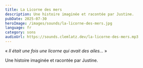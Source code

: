 ```yaml
---
title: La Licorne des mers
description: Une histoire imaginée et racontée par Justine.
pubDate: 2025-07-30
heroImage: /images/sounds/la-licorne-des-mers.jpg
language: fr
category: sons
audioUrl: https://sounds.clemlatz.dev/la-licorne-des-mers.mp3
---
```


« *Il était une fois une licorne qui avait des ailes…* »

Une histoire imaginée et racontée par Justine.
